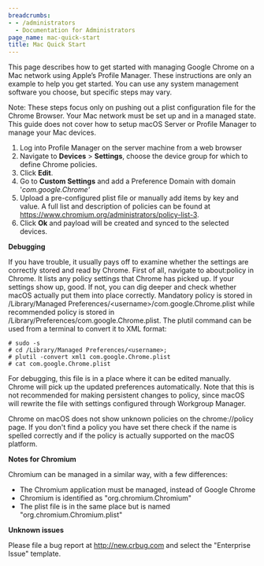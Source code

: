 ```yaml
---
breadcrumbs:
- - /administrators
  - Documentation for Administrators
page_name: mac-quick-start
title: Mac Quick Start
---
```


This page describes how to get started with managing Google Chrome on a Mac
network using Apple’s Profile Manager. These instructions are only an example to
help you get started. You can use any system management software you choose, but
specific steps may vary.

Note: These steps focus only on pushing out a plist configuration file for the
Chrome Browser. Your Mac network must be set up and in a managed state. This
guide does not cover how to setup macOS Server or Profile Manager to manage your
Mac devices.

1.  Log into Profile Manager on the server machine from a web browser
2.  Navigate to **Devices** &gt; **Settings**, choose the device group
            for which to define Chrome policies.
3.  Click **Edit**.
4.  Go to **Custom Settings** and add a Preference Domain with domain
            '*com.google.Chrome'*
5.  Upload a pre-configured plist file or manually add items by key and
            value. A full list and description of policies can be found at
            <https://www.chromium.org/administrators/policy-list-3>.
6.  Click **Ok** and payload will be created and synced to the selected
            devices.

**Debugging**

If you have trouble, it usually pays off to examine whether the settings are
correctly stored and read by Chrome. First of all, navigate to about:policy in
Chrome. It lists any policy settings that Chrome has picked up. If your settings
show up, good. If not, you can dig deeper and check whether macOS actually put
them into place correctly. Mandatory policy is stored in /Library/Managed
Preferences/&lt;username&gt;/com.google.Chrome.plist while recommended policy is
stored in /Library/Preferences/com.google.Chrome.plist. The plutil command can
be used from a terminal to convert it to XML format:

```
# sudo -s
# cd /Library/Managed Preferences/<username>;
# plutil -convert xml1 com.google.Chrome.plist
# cat com.google.Chrome.plist
```

For debugging, this file is in a place where it can be edited manually. Chrome
will pick up the updated preferences automatically. Note that this is not
recommended for making persistent changes to policy, since macOS will rewrite
the file with settings configured through Workgroup Manager.

Chrome on macOS does not show unknown policies on the chrome://policy page. If
you don't find a policy you have set there check if the name is spelled
correctly and if the policy is actually supported on the macOS platform.

**Notes for Chromium**

Chromium can be managed in a similar way, with a few differences:

*   The Chromium application must be managed, instead of Google Chrome
*   Chromium is identified as "org.chromium.Chromium"
*   The plist file is in the same place but is named
            "org.chromium.Chromium.plist"

**Unknown issues**

Please file a bug report at <http://new.crbug.com> and select the "Enterprise
Issue" template.
